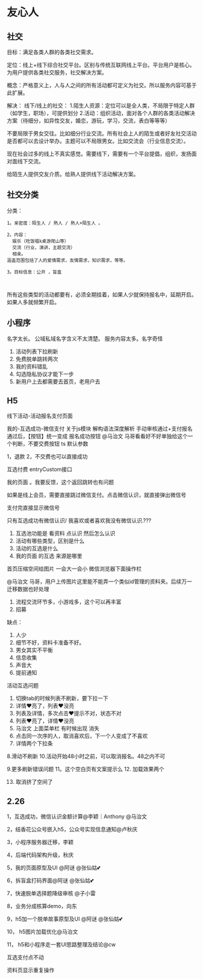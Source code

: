 
# 友心人

## 社交

目标：满足各类人群的各类社交需求。

定位：线上+线下综合社交平台。区别与传统互联网线上平台。平台用户是核心。为用户提供各类社交服务，社交解决方案。

概念：严格意义上，人与人之间的所有活动都可定义为社交。所以服务内容可基于此扩展。

解决： 线下/线上的社交：
1.陌生人资源：定位可以是全人类，不局限于特定人群（如学生，职场），可提供划分
2.活动：组织活动，面对各个人群的各类活动解决方案（待细分，如异性交友，婚恋，游玩，学习，交流，表白等等等）

不要局限于男女交往。比如细分行业交流。所有社会上人的陌生或者好友社交活动是否都可以去设计举办。主题可以不局限男女。比如交流会（行业信息交流）。

现在社会过多的线上不真实感觉。需要线下，需要有一个平台提倡，组织，发扬面对面线下交流。

给陌生人提供交友介质。给熟人提供线下活动解决方案。

## 社交分类

分类：

```
1。亲密度：陌生人 / 熟人 / 熟人+陌生人 。

2。内容：
  娱乐（吃饭唱k桌游爬山等）
  交流（行业，演讲，主题交流）
  相亲。
涵盖范围包括了人的爱情需求，友情需求，知识需求，等等。

3。目标信息：公开 ，盲盒



```

所有这些类型的活动都要有，必须全期挂着，如果人少就保持报名中，延期开启。如果人多就频繁开启。

## 小程序

名字太长。
公域私域名字含义不太清楚。
服务内容太多。名字奇怪

1. 活动列表下拉刷新
2. 免费脱单跳转两次
3. 我的资料错乱
4. 勾选隐私协议才能下一步
5. 新用户上去都需要去首页，老用户去

## H5

线下活动-活动报名支付页面

我的-互选成功-微信支付
关于js模块
解构语法深度解析
手动审核通过+支付报名通过后，【按钮】统一变成  报名成功按钮
@马治文 马哥看看好不好单独给这个一个判断，不要交费按钮
ts 默认参数

1，退款
2，不交费也可以直接成功

互选付费
entryCustom接口

<!-- 我的-我喜欢的-线上互选  主页错乱 -->
<!-- 我的页面 划不动 -->
我的页面 。我要反馈，这个返回跳转也有问题
<!-- 申请合伙人 button不见了。 -->
如果是线上会员，需要直接跳过微信支付。点击微信认识，就直接弹出微信号

支付完直接显示微信号

只有互选成功有微信认识/ 我喜欢或者喜欢我没有微信认识.???

1. 互选池功能是 看资料 点认识 然后怎么认识
2. 活动有哪些类型，区别是什么
3. 活动的互选是什么
4. 我的页面 的互选 来源是哪里

首页压缩空间给图片
一会大一会小
微信浏览器下面操作栏

@马治文 马哥，用户上传图片这里能不能弄一个类似id管理的资料夹。后续万一迁移数据也好处理

1. 流程交流环节多，小游戏多，这个可以再丰富
2. 招募

缺点：

1. 人少
2. 细节不好，资料卡准备不好。
3. 男女其实不平衡
4. 信息收集
5. 声音大
6. 提前通知

活动互选问题

1. 切换tab的时候列表不刷新，要下拉一下
2. 详情❤️亮了，列表❤️没亮
3. 列表及详情，多次点击❤️提示不对，状态不对
4. 列表❤️亮了，详情❤️没亮
5. 马治文 上面菜单栏 有时候出现 消失
6. 点击同一次序的人，取消喜欢后，下一个人变成了不喜欢
7. 详情两个下拉条

8.滑动不刷新
10.活动开始48小时之前，可以取消报名。48之内不可

9.更多刷新错误问题
11。这个空白页有文案提示么
12. 加载效果两个

13. 取消挤了空间了

## 2.26

1，互选成功，微信认识金额计算@李颖｜Anthony @马治文

2，结香花公众号嵌入h5，公众号实现信息通知@卢秋庆

3，小程序服务器迁移，李颖

4，后端代码架构升级，秋庆

5，我的页面原型及UI @阿谜 @张仙姑💕

6，拆盲盒打码界面@阿谜
@张仙姑💕

7，快速脱单选择题降级审核
@子小雷

8，业务分成核算demo，向东

9，h5加一个脱单故事原型及UI @阿谜 @张仙姑💕

10， h5图片加载优化@马治文

11， h5和小程序走一套UI思路整理及结论@cw

互选支付点不动

资料页显示重复操作
  